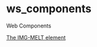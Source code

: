# ws_components
Web Components

[The IMG-MELT element](https://portsoc.github.io/ws_components/examples/img-melt/test.html)
